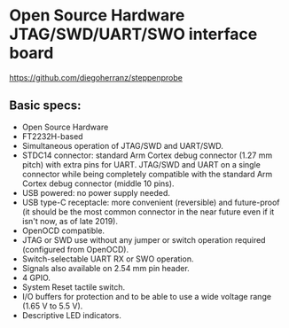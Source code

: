 Open Source Hardware JTAG/SWD/UART/SWO interface board
======================================================

https://github.com/diegoherranz/steppenprobe

Basic specs:
-----------

- Open Source Hardware
- FT2232H-based
- Simultaneous operation of JTAG/SWD and UART/SWD.
- STDC14 connector: standard Arm Cortex debug connector (1.27 mm pitch) with extra pins for UART. JTAG/SWD and UART on a single connector while being completely compatible with the standard Arm Cortex debug connector (middle 10 pins).
- USB powered: no power supply needed.
- USB type-C receptacle: more convenient (reversible) and future-proof (it should be the most common connector in the near future even if it isn't now, as of late 2019).
- OpenOCD compatible.
- JTAG or SWD use without any jumper or switch operation required (configured from OpenOCD).
- Switch-selectable UART RX or SWO operation.
- Signals also available on 2.54 mm pin header.
- 4 GPIO.
- System Reset tactile switch.
- I/O buffers for protection and to be able to use a wide voltage range (1.65 V to 5.5 V).
- Descriptive LED indicators.
